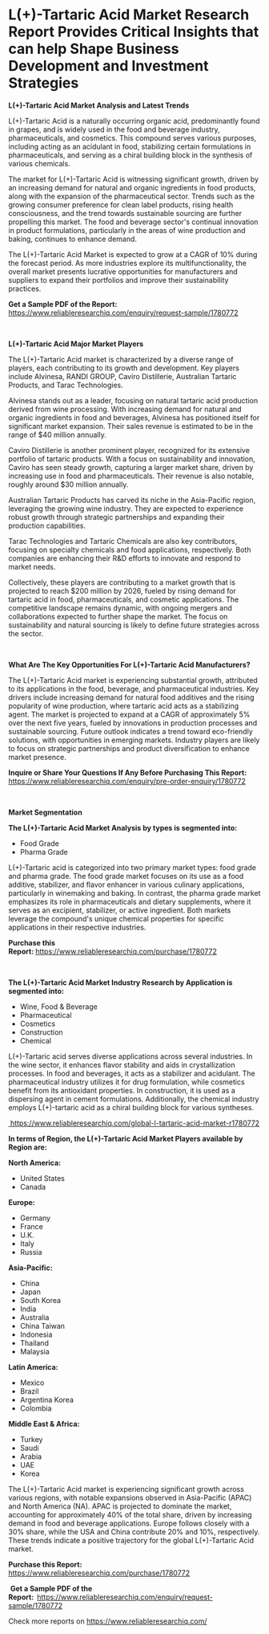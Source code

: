 <p><h1>L(+)-Tartaric Acid Market Research Report Provides Critical Insights that can help Shape Business Development and Investment Strategies</h1></p><p><strong>L(+)-Tartaric Acid Market Analysis and Latest Trends</strong></p>
<p><p>L(+)-Tartaric Acid is a naturally occurring organic acid, predominantly found in grapes, and is widely used in the food and beverage industry, pharmaceuticals, and cosmetics. This compound serves various purposes, including acting as an acidulant in food, stabilizing certain formulations in pharmaceuticals, and serving as a chiral building block in the synthesis of various chemicals.</p><p>The market for L(+)-Tartaric Acid is witnessing significant growth, driven by an increasing demand for natural and organic ingredients in food products, along with the expansion of the pharmaceutical sector. Trends such as the growing consumer preference for clean label products, rising health consciousness, and the trend towards sustainable sourcing are further propelling this market. The food and beverage sector's continual innovation in product formulations, particularly in the areas of wine production and baking, continues to enhance demand.</p><p>The L(+)-Tartaric Acid Market is expected to grow at a CAGR of 10% during the forecast period. As more industries explore its multifunctionality, the overall market presents lucrative opportunities for manufacturers and suppliers to expand their portfolios and improve their sustainability practices.</p></p>
<p><strong>Get a Sample PDF of the Report:&nbsp;</strong> <a href="https://www.reliableresearchiq.com/enquiry/request-sample/1780772?utm_campaign=3299&utm_medium=2&utm_source=Github&utm_content=ia&utm_term=25032025&utm_id=l-tartaric-acid">https://www.reliableresearchiq.com/enquiry/request-sample/1780772</a></p>
<p>&nbsp;</p>
<p><strong>L(+)-Tartaric Acid Major Market Players</strong></p>
<p><p>The L(+)-Tartaric Acid market is characterized by a diverse range of players, each contributing to its growth and development. Key players include Alvinesa, RANDI GROUP, Caviro Distillerie, Australian Tartaric Products, and Tarac Technologies. </p><p>Alvinesa stands out as a leader, focusing on natural tartaric acid production derived from wine processing. With increasing demand for natural and organic ingredients in food and beverages, Alvinesa has positioned itself for significant market expansion. Their sales revenue is estimated to be in the range of $40 million annually.</p><p>Caviro Distillerie is another prominent player, recognized for its extensive portfolio of tartaric products. With a focus on sustainability and innovation, Caviro has seen steady growth, capturing a larger market share, driven by increasing use in food and pharmaceuticals. Their revenue is also notable, roughly around $30 million annually.</p><p>Australian Tartaric Products has carved its niche in the Asia-Pacific region, leveraging the growing wine industry. They are expected to experience robust growth through strategic partnerships and expanding their production capabilities. </p><p>Tarac Technologies and Tartaric Chemicals are also key contributors, focusing on specialty chemicals and food applications, respectively. Both companies are enhancing their R&D efforts to innovate and respond to market needs.</p><p>Collectively, these players are contributing to a market growth that is projected to reach $200 million by 2026, fueled by rising demand for tartaric acid in food, pharmaceuticals, and cosmetic applications. The competitive landscape remains dynamic, with ongoing mergers and collaborations expected to further shape the market. The focus on sustainability and natural sourcing is likely to define future strategies across the sector.</p></p>
<p>&nbsp;</p>
<p><strong>What Are The Key Opportunities For L(+)-Tartaric Acid Manufacturers?</strong></p>
<p><p>The L(+)-Tartaric Acid market is experiencing substantial growth, attributed to its applications in the food, beverage, and pharmaceutical industries. Key drivers include increasing demand for natural food additives and the rising popularity of wine production, where tartaric acid acts as a stabilizing agent. The market is projected to expand at a CAGR of approximately 5% over the next five years, fueled by innovations in production processes and sustainable sourcing. Future outlook indicates a trend toward eco-friendly solutions, with opportunities in emerging markets. Industry players are likely to focus on strategic partnerships and product diversification to enhance market presence.</p></p>
<p><strong>Inquire or Share Your Questions If Any Before Purchasing This Report:</strong> <a href="https://www.reliableresearchiq.com/enquiry/pre-order-enquiry/1780772?utm_campaign=3299&utm_medium=2&utm_source=Github&utm_content=ia&utm_term=25032025&utm_id=l-tartaric-acid">https://www.reliableresearchiq.com/enquiry/pre-order-enquiry/1780772</a></p>
<p>&nbsp;</p>
<p><strong>Market Segmentation</strong></p>
<p><strong>The L(+)-Tartaric Acid Market Analysis by types is segmented into:</strong></p>
<p><ul><li>Food Grade</li><li>Pharma Grade</li></ul></p>
<p><p>L(+)-Tartaric acid is categorized into two primary market types: food grade and pharma grade. The food grade market focuses on its use as a food additive, stabilizer, and flavor enhancer in various culinary applications, particularly in winemaking and baking. In contrast, the pharma grade market emphasizes its role in pharmaceuticals and dietary supplements, where it serves as an excipient, stabilizer, or active ingredient. Both markets leverage the compound's unique chemical properties for specific applications in their respective industries.</p></p>
<p><strong>Purchase this Report:&nbsp;</strong><a href="https://www.reliableresearchiq.com/purchase/1780772?utm_campaign=3299&utm_medium=2&utm_source=Github&utm_content=ia&utm_term=25032025&utm_id=l-tartaric-acid">https://www.reliableresearchiq.com/purchase/1780772</a></p>
<p>&nbsp;</p>
<p><strong>The L(+)-Tartaric Acid Market Industry Research by Application is segmented into:</strong></p>
<p><ul><li>Wine, Food & Beverage</li><li>Pharmaceutical</li><li>Cosmetics</li><li>Construction</li><li>Chemical</li></ul></p>
<p><p>L(+)-Tartaric acid serves diverse applications across several industries. In the wine sector, it enhances flavor stability and aids in crystallization processes. In food and beverages, it acts as a stabilizer and acidulant. The pharmaceutical industry utilizes it for drug formulation, while cosmetics benefit from its antioxidant properties. In construction, it is used as a dispersing agent in cement formulations. Additionally, the chemical industry employs L(+)-tartaric acid as a chiral building block for various syntheses.</p></p>
<p><a href="https://www.reliableresearchiq.com/global-l-tartaric-acid-market-r1780772?utm_campaign=3299&utm_medium=2&utm_source=Github&utm_content=ia&utm_term=25032025&utm_id=l-tartaric-acid">&nbsp;https://www.reliableresearchiq.com/global-l-tartaric-acid-market-r1780772</a></p>
<p><strong>In terms of Region, the L(+)-Tartaric Acid Market Players available by Region are:</strong></p>
<p>
    <p> <strong> North America: </strong>
        <ul>
            <li>United States</li>
            <li>Canada</li>
        </ul>
        </p> 
    <p> <strong> Europe: </strong>
        <ul>
            <li>Germany</li>
            <li>France</li>
            <li>U.K.</li>
            <li>Italy</li>
            <li>Russia</li>
        </ul>
        </p> 
    <p> <strong> Asia-Pacific: </strong>
        <ul>
            <li>China</li>
            <li>Japan</li>
            <li>South Korea</li>
            <li>India</li>
            <li>Australia</li>
            <li>China Taiwan</li>
            <li>Indonesia</li>
            <li>Thailand</li>
            <li>Malaysia</li>
        </ul>
        </p> 
    <p> <strong> Latin America: </strong>
        <ul>
            <li>Mexico</li>
            <li>Brazil</li>
            <li>Argentina Korea</li>
            <li>Colombia</li>
        </ul>
        </p> 
    <p> <strong> Middle East & Africa: </strong>
        <ul>
            <li>Turkey</li>
            <li>Saudi</li>
            <li>Arabia</li>
            <li>UAE</li>
            <li>Korea</li>
        </ul>
    </p>
    </p>
<p><p>The L(+)-Tartaric Acid market is experiencing significant growth across various regions, with notable expansions observed in Asia-Pacific (APAC) and North America (NA). APAC is projected to dominate the market, accounting for approximately 40% of the total share, driven by increasing demand in food and beverage applications. Europe follows closely with a 30% share, while the USA and China contribute 20% and 10%, respectively. These trends indicate a positive trajectory for the global L(+)-Tartaric Acid market.</p></p>
<p><strong>Purchase this Report: </strong><a href="https://www.reliableresearchiq.com/purchase/1780772?utm_campaign=3299&utm_medium=2&utm_source=Github&utm_content=ia&utm_term=25032025&utm_id=l-tartaric-acid">https://www.reliableresearchiq.com/purchase/1780772</a></p>
<p>&nbsp;<strong>Get a Sample PDF of the Report:&nbsp;&nbsp;</strong><a href="https://www.reliableresearchiq.com/enquiry/request-sample/1780772?utm_campaign=3299&utm_medium=2&utm_source=Github&utm_content=ia&utm_term=25032025&utm_id=l-tartaric-acid">https://www.reliableresearchiq.com/enquiry/request-sample/1780772</a></p>
<p><strong></strong></p>
<p>Check more reports on <a href="https://www.reliableresearchiq.com/?utm_campaign=3299&utm_medium=2&utm_source=Github&utm_content=ia&utm_term=25032025&utm_id=l-tartaric-acid">https://www.reliableresearchiq.com/</a></p>